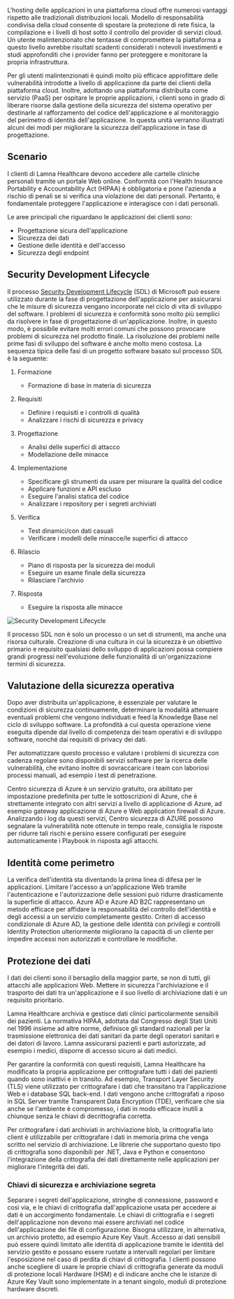 L'hosting delle applicazioni in una piattaforma cloud offre numerosi vantaggi rispetto alle tradizionali distribuzioni locali. Modello di responsabilità condivisa della cloud consente di spostare la protezione di rete fisica, la compilazione e i livelli di host sotto il controllo del provider di servizi cloud. Un utente malintenzionato che tentasse di compromettere la piattaforma a questo livello avrebbe risultati scadenti considerati i notevoli investimenti e studi approfonditi che i provider fanno per proteggere e monitorare la propria infrastruttura.

Per gli utenti malintenzionati è quindi molto più efficace approfittare delle vulnerabilità introdotte a livello di applicazione da parte dei clienti della piattaforma cloud. Inoltre, adottando una piattaforma distribuita come servizio (PaaS) per ospitare le proprie applicazioni, i clienti sono in grado di liberare risorse dalla gestione della sicurezza del sistema operativo per destinarle al rafforzamento del codice dell'applicazione e al monitoraggio del perimetro di identità dell'applicazione. In questa unità verranno illustrati alcuni dei modi per migliorare la sicurezza dell'applicazione in fase di progettazione.

## <a name="scenario"></a>Scenario

I clienti di Lamna Healthcare devono accedere alle cartelle cliniche personali tramite un portale Web online. Conformità con l'Health Insurance Portability e Accountability Act (HIPAA) è obbligatoria e pone l'azienda a rischio di penali se si verifica una violazione dei dati personali. Pertanto, è fondamentale proteggere l'applicazione e interagisce con i dati personali.

Le aree principali che riguardano le applicazioni dei clienti sono:

- Progettazione sicura dell'applicazione
- Sicurezza dei dati
- Gestione delle identità e dell'accesso
- Sicurezza degli endpoint

## <a name="security-development-lifecycle"></a>Security Development Lifecycle

Il processo [Security Development Lifecycle](https://www.microsoft.com/sdl) (SDL) di Microsoft può essere utilizzato durante la fase di progettazione dell'applicazione per assicurarsi che le misure di sicurezza vengano incorporate nel ciclo di vita di sviluppo del software. I problemi di sicurezza e conformità sono molto più semplici da risolvere in fase di progettazione di un'applicazione. Inoltre, in questo modo, è possibile evitare molti errori comuni che possono provocare problemi di sicurezza nel prodotto finale. La risoluzione dei problemi nelle prime fasi di sviluppo del software è anche molto meno costosa. La sequenza tipica delle fasi di un progetto software basato sul processo SDL è la seguente:

1. Formazione

    - Formazione di base in materia di sicurezza

1. Requisiti

    - Definire i requisiti e i controlli di qualità
    - Analizzare i rischi di sicurezza e privacy
 
1. Progettazione

    - Analisi delle superfici di attacco
    - Modellazione delle minacce
 
1. Implementazione

    - Specificare gli strumenti da usare per misurare la qualità del codice
    - Applicare funzioni e API escluso
    - Eseguire l'analisi statica del codice
    - Analizzare i repository per i segreti archiviati
 
1. Verifica

    - Test dinamici/con dati casuali
    - Verificare i modelli delle minacce/le superfici di attacco
 
1. Rilascio

    - Piano di risposta per la sicurezza dei moduli
    - Eseguire un esame finale della sicurezza
    - Rilasciare l'archivio
 
1. Risposta 

    - Eseguire la risposta alle minacce

![Security Development Lifecycle](../media/sdl.png)

Il processo SDL non è solo un processo o un set di strumenti, ma anche una risorsa culturale. Creazione di una cultura in cui la sicurezza è un obiettivo primario e requisito qualsiasi dello sviluppo di applicazioni possa compiere grandi progressi nell'evoluzione delle funzionalità di un'organizzazione termini di sicurezza.

<!-- Bear in mind that the migration of un-modified applications (especially COTS procured software systems) will not be able to perform many of the steps listed above.
 -->

## <a name="operational-security-assessment"></a>Valutazione della sicurezza operativa

Dopo aver distribuita un'applicazione, è essenziale per valutare le condizioni di sicurezza continuamente, determinare la modalità attenuare eventuali problemi che vengono individuati e feed la Knowledge Base nel ciclo di sviluppo software. La profondità a cui questa operazione viene eseguita dipende dal livello di competenza dei team operativi e di sviluppo software, nonché dai requisiti di privacy dei dati.

Per automatizzare questo processo e valutare i problemi di sicurezza con cadenza regolare sono disponibili servizi software per la ricerca delle vulnerabilità, che evitano inoltre di sovraccaricare i team con laboriosi processi manuali, ad esempio i test di penetrazione.

Centro sicurezza di Azure è un servizio gratuito, ora abilitato per impostazione predefinita per tutte le sottoscrizioni di Azure, che è strettamente integrato con altri servizi a livello di applicazione di Azure, ad esempio gateway applicazione di Azure e Web application firewall di Azure. Analizzando i log da questi servizi, Centro sicurezza di AZURE possono segnalare la vulnerabilità note ottenute in tempo reale, consiglia le risposte per ridurre tali rischi e persino essere configurati per eseguire automaticamente i Playbook in risposta agli attacchi.

<!-- SDL culture
Key Vault / MSI
CSE = App  -> DB & App Storage
Mention approach of code scanning & SDL
Scanning for passwords - Git
 -->

## <a name="identity-as-the-perimeter"></a>Identità come perimetro

La verifica dell'identità sta diventando la prima linea di difesa per le applicazioni. Limitare l'accesso a un'applicazione Web tramite l'autenticazione e l'autorizzazione delle sessioni può ridurre drasticamente la superficie di attacco. Azure AD e Azure AD B2C rappresentano un metodo efficace per affidare la responsabilità del controllo dell'identità e degli accessi a un servizio completamente gestito. Criteri di accesso condizionale di Azure AD, la gestione delle identità con privilegi e controlli Identity Protection ulteriormente migliorano la capacità di un cliente per impedire accessi non autorizzati e controllare le modifiche.

## <a name="data-protection"></a>Protezione dei dati

I dati dei clienti sono il bersaglio della maggior parte, se non di tutti, gli attacchi alle applicazioni Web. Mettere in sicurezza l'archiviazione e il trasporto dei dati tra un'applicazione e il suo livello di archiviazione dati è un requisito prioritario.

Lamna Healthcare archivia e gestisce dati clinici particolarmente sensibili dei pazienti. La normativa HIPAA, adottata dal Congresso degli Stati Uniti nel 1996 insieme ad altre norme, definisce gli standard nazionali per la trasmissione elettronica dei dati sanitari da parte degli operatori sanitari e dei datori di lavoro. Lamna assicurarsi pazienti e parti autorizzate, ad esempio i medici, disporre di accesso sicuro ai dati medici.

Per garantire la conformità con questi requisiti, Lamna Healthcare ha modificato la propria applicazione per crittografare tutti i dati dei pazienti quando sono inattivi e in transito. Ad esempio, Transport Layer Security (TLS) viene utilizzato per crittografare i dati che transitano tra l'applicazione Web e i database SQL back-end. I dati vengono anche crittografati a riposo in SQL Server tramite Transparent Data Encryption (TDE), verificare che sia anche se l'ambiente è compromesso, i dati in modo efficace inutili a chiunque senza le chiavi di decrittografia corretta.

Per crittografare i dati archiviati in archiviazione blob, la crittografia lato client è utilizzabile per crittografare i dati in memoria prima che venga scritto nel servizio di archiviazione. Le librerie che supportano questo tipo di crittografia sono disponibili per .NET, Java e Python e consentono l'integrazione della crittografia dei dati direttamente nelle applicazioni per migliorare l'integrità dei dati.

### <a name="secure-key-and-secret-storage"></a>Chiavi di sicurezza e archiviazione segreta

Separare i segreti dell'applicazione, stringhe di connessione, password e così via, e le chiavi di crittografia dall'applicazione usata per accedere ai dati è un accorgimento fondamentale. Le chiavi di crittografia e i segreti dell'applicazione non devono mai essere archiviati nel codice dell'applicazione dei file di configurazione. Bisogna utilizzare, in alternativa, un archivio protetto, ad esempio Azure Key Vault. Accesso ai dati sensibili può essere quindi limitato alle identità di applicazione tramite le identità del servizio gestito e possano essere ruotate a intervalli regolari per limitare l'esposizione nel caso di perdita di chiavi di crittografia. I clienti possono anche scegliere di usare le proprie chiavi di crittografia generate da moduli di protezione locali Hardware (HSM) e di indicare anche che le istanze di Azure Key Vault sono implementate in a tenant singolo, moduli di protezione hardware discreti.

<!-- ### Secure and immutable file storage

All Azure storage accounts are encrypted by default using Microsoft managed keys. Azure customers also have the ability to use their own encryption keys (BYOK) to encrypt blob, file and queue data so that even the hosting provider has no access to unencrypted data. Data immutability is often required for auditing purposes or when legal disputes call for data to be effectively frozen for a determined amount of time. Azure has recently introduced an [immutable data storage](https://docs.microsoft.com/azure/storage/blobs/storage-blob-immutable-storage) option known as Write-Once, Read many (WORM) for this scenario. -->
